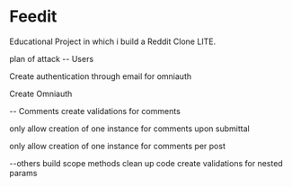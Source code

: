 # Feedit
Educational Project in which i build a Reddit Clone LITE.

plan of attack -- Users

Create authentication through email for omniauth

Create Omniauth

-- Comments
create validations for comments

only allow creation of one instance for comments upon submittal

only allow creation of one instance for comments per post

--others
build scope methods
clean up code
create validations for nested params
